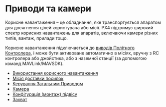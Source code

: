 # Приводи та камери

Корисне навантаження – це обладнання, яке транспортується апаратом для досягнення цілей користувача або місії. PX4 підтримує широкий спектр корисних навантажень для апаратів, включаючи камери різних типів, вантаж, прилади тощо.

Корисне навантаження підключається до [виводів Політного Контролера](../getting_started/px4_basic_concepts.md#outputs-motors-servos-actuators), і може бути активоване автоматично в місіях, вручну з RC контролера або джойстика, або з наземної станції (за допомогою команд MAVLink/MAVSDK).

- [Використання корисного навантаження](../payloads/use_cases.md)
- [Місія доставки посилок](../flying/package_delivery_mission.md)
- [Керування Загальним Приводом](../payloads/generic_actuator_control.md)
- [Камера](../camera/index.md)
- [Конфігурація \(монтаж\) підвісу](../advanced/gimbal_control.md)
- [Захват](../peripherals/gripper.md)
